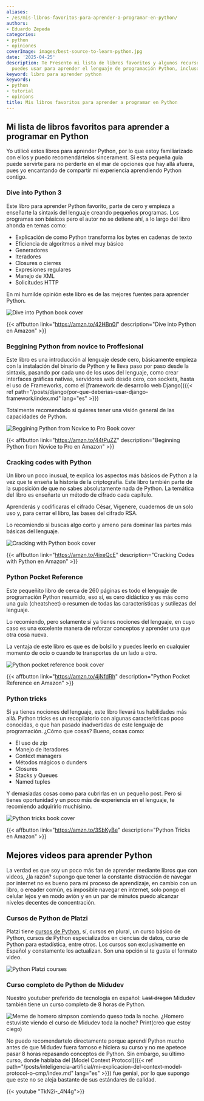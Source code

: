 ```yaml
---
aliases:
- /es/mis-libros-favoritos-para-aprender-a-programar-en-python/
authors:
- Eduardo Zepeda
categories:
- python
- opiniones
coverImage: images/best-source-to-learn-python.jpg
date: '2025-04-25'
description: Te Presento mi lista de libros favoritos y algunos recursos extra que
  puedes usar para aprender el lenguaje de programación Python, incluso sin experiencia
keyword: libro para aprender python
keywords:
- python
- tutorial
- opinions
title: Mis libros favoritos para aprender a programar en Python
---
```


## Mi lista de libros favoritos para aprender a programar en Python

Yo utilicé estos libros para aprender Python, por lo que estoy familiarizado con ellos y puedo recomendártelos sincerament. Si esta pequeña guia puede servirte para no perderte en el mar de opciones que hay allá afuera, pues yo encantando de compartir mi experiencia aprendiendo Python contigo.

### Dive into Python 3

Este libro para aprender Python favorito, parte de cero y empieza a enseñarte la sintaxis del lenguaje creando pequeños programas. Los programas son básicos pero el autor no se detiene ahí, a lo largo del libro ahonda en temas como: 

- Explicación de como Python transforma los bytes en cadenas de texto
- Eficiencia de algoritmos a nivel muy básico
- Generadores
- Iteradores
- Closures o cierres
- Expresiones regulares
- Manejo de XML
- Solicitudes HTTP

En mi humilde opinión este libro es de las mejores fuentes para aprender Python.

![Dive into Python book cover](https://res.cloudinary.com/dwrscezd2/image/upload/v1750742360/coffee-bytes/dive-into-python-e-reader-cover_ohoah5.jpg "Dive into Python Book cover")

{{< affbutton link="https://amzn.to/42HBn0l" description="Dive into Python en Amazon" >}}

### Beggining Python from novice to Proffesional

Este libro es una introducción al lenguaje desde cero, básicamente empieza con la instalación del binario de Python y te lleva paso por paso desde la sintaxis, pasando por cada uno de los usos del lenguaje, como crear interfaces gráficas nativas, servidores web desde cero, con sockets, hasta el uso de Frameworks, como el [framework de desarrollo web Django]({{< ref path="/posts/django/por-que-deberias-usar-django-framework/index.md" lang="es" >}})

Totalmente recomendado si quieres tener una visión general de las capacidades de Python.

![Beggining Python from Novice to Pro Book cover](https://res.cloudinary.com/dwrscezd2/image/upload/v1750742217/coffee-bytes/Beginning_Python_from_novice_to_pro_tlfayl.jpg "Beggining Python from Novice to Pro Book cover")

{{< affbutton link="https://amzn.to/44tPuZZ" description="Beginning Python from Novice to Pro en Amazon" >}}

### Cracking codes with Python

Un libro un poco inusual, te explica los aspectos más básicos de Python a la vez que te enseña la historia de la criptografía. Este libro también parte de la suposición de que no sabes absolutamente nada de Python. La temática del libro es enseñarte un método de cifrado cada capítulo. 

Aprenderás y codificaras el cifrado César, Vigenere, cuadernos de un solo uso y, para cerrar el libro, las bases del cifrado RSA. 

Lo recomiendo si buscas algo corto y ameno para dominar las partes más básicas del lenguaje.

![Cracking with Python book cover](https://res.cloudinary.com/dwrscezd2/image/upload/v1750742522/coffee-bytes/cracking_codes_with_python_mnovzk.jpg "Cracking with Python book cover")

{{< affbutton link="https://amzn.to/4ixeQcE" description="Cracking Codes with Python en Amazon" >}}

### Python Pocket Reference

Este pequeñito libro de cerca de 260 páginas es todo el lenguaje de programación Python resumido, eso sí, es cero didáctico y es más como una guia (cheatsheet) o resumen de todas las características y sutilezas del lenguaje. 

Lo recomiendo, pero solamente si ya tienes nociones del lenguaje, en cuyo caso es una excelente manera de reforzar conceptos y aprender una que otra cosa nueva. 

La ventaja de este libro es que es de bolsillo y puedes leerlo en cualquier momento de ocio o cuando te transportes de un lado a otro.

![Python pocket reference book cover](https://res.cloudinary.com/dwrscezd2/image/upload/v1745616632/coffee-bytes/python-pocket-reference_vmfikn.jpg "Python pocket reference book cover")

{{< affbutton link="https://amzn.to/4jNfdRh" description="Python Pocket Reference en Amazon" >}}

### Python tricks

Si ya tienes nociones del lenguaje, este libro llevará tus habilidades más allá. Python tricks es un recopilatorio con algunas características poco conocidas, o que han pasado inadvertidas de este lenguaje de programación. ¿Cómo que cosas? Bueno, cosas como:

- El uso de zip
- Manejo de iteradores
- Context managers
- Métodos mágicos o dunders 
- Closures 
- Stacks y Queues
- Named tuples

Y demasiadas cosas como para cubrirlas en un pequeño post. Pero si tienes oportunidad y un poco más de experiencia en el lenguaje, te recomiendo adquirirlo muchísimo.

![Python tricks book cover](https://res.cloudinary.com/dwrscezd2/image/upload/v1745688775/coffee-bytes/python-tricks_zjtir8.webp)

{{< affbutton link="https://amzn.to/3SbKyBe" description="Python Tricks en Amazon" >}}

## Mejores videos para aprender Python

La verdad es que soy un poco más fan de aprender mediante libros que con videos, ¿la razón? supongo que tener la constante distracción de navegar por internet no es bueno para mi proceso de aprendizaje, en cambio con un libro, o ereader común, es imposible navegar en internet, solo pongo el celular lejos y en modo avión y en un par de minutos puedo alcanzar niveles decentes de concentración.

### Cursos de Python de Platzi

Platzi tiene [cursos de Python](https://platzi.com/r/eduardo-zepeda#?), sí, cursos en plural, un curso básico de Python, cursos de Python especializados en ciencias de datos, curso de Python para estadística, entre otros. Los cursos son exclusivamente en Español y constamente los actualizan. Son una opción si te gusta el formato video.

![Python Platzi courses](https://res.cloudinary.com/dwrscezd2/image/upload/v1745616831/coffee-bytes/Python-platzi-course_bp7gnn.webp "Python Platzi courses")


### Curso completo de Python de Midudev

Nuestro youtuber preferido de tecnología en español: ~~Last dragon~~ Midudev también tiene un curso completo de 8 horas de Python.

![Meme de homero simpson comiendo queso toda la noche. ¿Homero estuviste viendo el curso de Midudev toda la noche? Print(creo que estoy ciego)](https://res.cloudinary.com/dwrscezd2/image/upload/v1745632733/coffee-bytes/meme-homero-midudev_ss4k90.jpg "Ay Marge creo que estoy ciego")

No puedo recomendartelo directamente porque aprendí Python mucho antes de que Midudev fuera famoso e hiciera su curso y no me apetece pasar 8 horas repasando conceptos de Python. Sin embargo, su último curso, donde hablaba del [Model Context Protocol]({{< ref path="/posts/inteligencia-artificial/mi-explicacion-del-context-model-protocol-o-cmp/index.md" lang="es" >}}) fue genial, por lo que supongo que este no se aleja bastante de sus estándares de calidad.

{{< youtube "TkN2i-_4N4g">}}